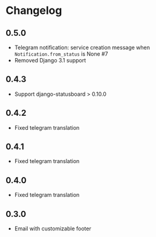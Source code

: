 # Changelog

## 0.5.0

- Telegram notification: service creation message when `Notification.from_status` is None #7
- Removed Django 3.1 support

## 0.4.3

- Support django-statusboard > 0.10.0

## 0.4.2

- Fixed telegram translation

## 0.4.1

- Fixed telegram translation

## 0.4.0

- Fixed telegram translation

## 0.3.0

- Email with customizable footer
